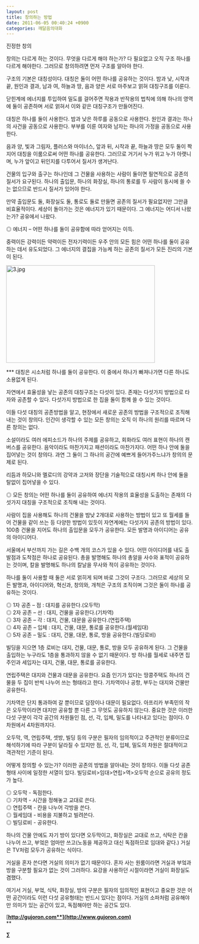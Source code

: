 ```yaml
---
layout: post
title: 창의하는 방법
date: 2011-06-05 00:40:24 +0900
categories: 깨달음의대화
---
```

진정한 창의


  


창의는 다르게 하는 것이다. 무엇을 다르게 해야 하는가? 다 필요없고 오직 구조 하나를 다르게 해야한다. 그러므로 창의하려면 먼저 구조를 알아야 한다. 


  


구조의 기본은 대칭성이다. 대칭은 둘이 어떤 하나를 공유하는 것이다. 밤과 낮, 시작과 끝, 원인과 결과, 남과 여, 하늘과 땅, 음과 양은 서로 마주보고 얽혀 대칭구조를 이룬다. 


  


닫힌계에 에너지를 투입하여 밀도를 걸어주면 작용과 반작용의 법칙에 의해 하나의 영역에 둘이 공존하며 서로 얽혀서 이와 같은 대칭구조가 만들어진다. 


  


대칭은 하나를 둘이 사용한다. 밤과 낮은 하루를 공동으로 사용한다. 원인과 결과는 하나의 사건을 공동으로 사용한다. 부부를 이룬 여자와 남자는 하나의 가정을 공동으로 사용한다. 


  


음과 양, 빛과 그림자, 플러스와 마이너스, 앞과 뒤, 시작과 끝, 하늘과 땅은 모두 둘이 짝지어 대칭을 이룸으로써 어떤 하나를 공유한다. 그러므로 거기서 누가 위고 누가 아랫니며, 누가 앞이고 뒤인지를 다투어서 질서가 생겨난다. 


  


건물의 입구와 출구는 하나인데 그 건물을 사용하는 사람이 둘이면 필연적으로 공존의 질서가 요구된다. 하나의 출입문, 하나의 화장실, 하나의 통로를 두 사람이 동시에 쓸 수는 없으므로 반드시 질서가 있어야 한다. 


  


만약 출입문도 둘, 화장실도 둘, 통로도 둘로 만들면 공존의 질서가 필요없지만 그만큼 비효율적이다. 세상이 돌아가는 것은 에너지가 있기 때문이다. 그 에너지는 어디서 나왔는가? 공유에서 나왔다.


  


◎ 에너지 – 어떤 하나를 둘이 공유함에 따라 얻어지는 이득.


  


중력이든 강력이든 약력이든 전자기력이든 우주 안의 모든 힘은 어떤 하나를 둘이 공유하는 데서 유도되었다. 그 에너지의 결집을 가능케 하는 공존의 질서가 모든 진리의 기본이 된다.





 <img alt="3.jpg" src="assets/attach/images/198/680/174/3.jpg" width="400" height="262" />





\*** 대칭은 시소처럼 하나를 둘이 공유한다. 이 중에서 하나가 빠져나가면 다른 하나도 소용없게 된다.  




자연에서 효율성을 낳는 공존의 대칭구조는 다섯이 있다. 존재는 다섯가지 방법으로 타자와 공존할 수 있다. 다섯가지 방법으로 한 집을 둘이 함께 쓸 수 있는 것이다. 


  


이들 다섯 대칭의 공존방법을 알고, 현장에서 새로운 공존의 방법을 구조적으로 조직해 내는 것이 창의다. 인간이 생각할 수 있는 모든 창의는 오직 이 하나의 원리를 따르며 다른 창의는 없다.


  


소설이라도 여러 에피소드가 하나의 주제를 공유하고, 회화라도 여러 표현이 하나의 캔버스를 공유한다. 음악이라도 마찬가지고 패션이라도 마찬가지다. 어떤 하나 안에 둘을 집어넣는 것이 창의다. 과연 그 둘이 그 하나의 공간에 예쁘게 들어가주느냐가 창의의 문제로 된다.


  


리듬과 하모니와 멜로디의 강약과 고저와 장단을 기술적으로 대칭시켜 하나 안에 둘을 탈없이 집어넣을 수 있다. 


  


◎ 모든 창의는 어떤 하나를 둘이 공유하여 에너지 작용의 효율성을 도출하는 존재의 다섯가지 대칭을 구조적으로 조직해 내는 것이다.


  


사람이 집을 사용해도 하나의 건물을 밤낮 2개대로 사용하는 방법이 있고 또 월세를 들어 건물을 같이 쓰는 등 다양한 방법이 있듯이 자연계에는 다섯가지 공존의 방법이 있다. 100층 건물을 지어도 하나의 출입문을 모두가 공유한다. 모든 발명과 아이디어는 공유의 아이디어다.


  


서울에서 부산까지 가는 길은 수백 개의 코스가 있을 수 있다. 어떤 아이디어를 내도 출발점과 도착점은 하나로 공유된다. 총을 발명해도 하나의 총알을 사수와 표적이 공유하는 것이며, 칼을 발명해도 하나의 칼날을 무사와 적이 공유하는 것이다. 


  


하나를 둘이 사용할 때 둘은 서로 얽히게 되며 바로 그것이 구조다. 그러므로 세상의 모든 발명과, 아이디어와, 혁신과, 창의와, 개척은 구조의 조직이며 그것은 둘이 하나를 공유하는 것이다.


  


◎ 1자 공존 – 점 : 대지를 공유한다.(오두막)  
◎ 2자 공존 – 선 : 대지, 건물을 공유한다.(기차역)  
◎ 3자 공존 – 각 : 대지, 건물, 대문을 공유한다.(연립주택)  
◎ 4자 공존 – 입체 : 대지, 건물, 대문, 통로를 공유한다.(월세임대)  
◎ 5자 공존 – 밀도 : 대지, 건물, 대문, 통로, 방을 공유한다.(빌딩로비)


  


빌딩을 지으면 1층 로비는 대지, 건물, 대문, 통로, 방을 모두 공유하게 된다. 그 건물을 출입하는 누구라도 1층을 통과하지 않을 수 없기 때문이다. 방 하나를 월세로 내주면 집주인과 세입자는 대지, 건물, 대문, 통로를 공유한다. 


  


연립주택은 대지와 건물과 대문을 공유한다. 요즘 인기가 있다는 땅콩주택도 하나의 건물을 두 집이 반씩 나누어 쓰는 형태라고 한다. 기차역이나 공항, 부두는 대지와 건물만 공유한다. 


  


기차역은 단지 통과하여 갈 뿐이므로 담장이나 대문이 필요없다. 아프리카 부족민의 작은 오두막이라면 대지만 공유할 뿐 다른 그 무엇도 공유하지 않는다. 중요한 것은 이러한 다섯 구분이 각각 공간의 차원들인 점, 선, 각, 입체, 밀도를 나타내고 있다는 점이다. 0차원에서 4차원까지다.


  


오두막, 역, 연립주택, 셋방, 빌딩 등의 구분은 필자의 임의적이고 주관적인 분류이므로 해석하기에 따라 구분이 달라질 수 있지만 점, 선, 각, 입체, 밀도의 차원은 절대적이고 객관적인 기준이 된다. 


  


어떻게 창의할 수 있는가? 이러한 공존의 방법을 알아내는 것이 창의다. 이들 다섯 공존형태 사이에 일정한 서열이 있다. 빌딩로비>임대>연립>역>오두막 순으로 공유의 정도가 높다. 


  


◎ 오두막 - 독점한다.  
◎ 기차역 - 시간을 정해놓고 교대로 쓴다.  
◎ 연립주택 - 칸을 나누어 각방을 쓴다.  
◎ 월세임대 - 비용을 지불하고 빌려쓴다.  
◎ 빌딩로비 - 공유한다.


  


하나의 건물 안에도 자기 방이 있다면 오두막이고, 화장실은 교대로 쓰고, 식탁은 칸을 나누어 쓰고, 부엌은 엄마만 쓰고(노동을 제공하고 대신 독점하므로 임대와 같다.) 거실은 TV처럼 모두가 공유하는 식이다. 


  


거실을 혼자 쓴다면 거실의 의미가 없기 때문이다. 혼자 사는 원룸이라면 거실과 부엌과 방을 구분할 필요가 없는 것이 그러하다. 요강을 사용하던 시절이라면 거실이 화장실도 겸했다. 


  


여기서 거실, 부엌, 식탁, 화장실, 방의 구분은 필자의 임의적인 표현이고 중요한 것은 어떤 공간이라도 이런 다섯 공유형태는 반드시 있다는 점이다. 거실의 소파처럼 공유해야만 의미가 있는 공간이 있고, 독점해야만 하는 공간도 있다. 


  





  




[**http://gujoron.com**](http://www.gujoron.com)**  
** 

**∑**
